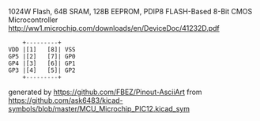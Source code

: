 1024W Flash, 64B SRAM, 128B EEPROM, PDIP8
FLASH-Based 8-Bit CMOS Microcontroller
http://ww1.microchip.com/downloads/en/DeviceDoc/41232D.pdf


	    +---------+
	VDD |[1]   [8]| VSS
	GP5 |[2]   [7]| GP0
	GP4 |[3]   [6]| GP1
	GP3 |[4]   [5]| GP2
	    +---------+


generated by https://github.com/FBEZ/Pinout-AsciiArt from https://github.com/ask6483/kicad-symbols/blob/master/MCU_Microchip_PIC12.kicad_sym